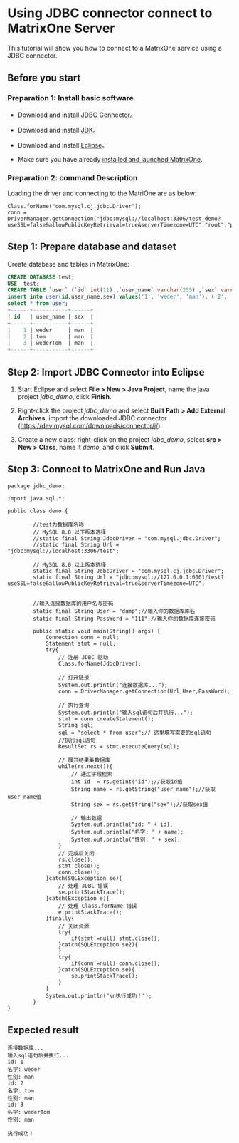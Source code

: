 # **Using JDBC connector connect to MatrixOne Server**

This tutorial will show you how to connect to a MatrixOne service using a JDBC connector.

## Before you start

### Preparation 1: Install basic software

- Download and install [JDBC Connector](https://dev.mysql.com/downloads/connector/j/)。

- Download and install [JDK](https://www.oracle.com/java/technologies/javase-downloads.html)。

- Download and install [Eclipse](http://www.eclipse.org/home/index.php)。

- Make sure you have already [installed and launched MatrixOne](../Get-Started/install-standalone-matrixone.md).

### Preparation 2: command Description

Loading the driver and connecting to the MatriOne are as below:

```
Class.forName("com.mysql.cj.jdbc.Driver");
conn = DriverManager.getConnection("jdbc:mysql://localhost:3306/test_demo?useSSL=false&allowPublicKeyRetrieval=true&serverTimezone=UTC","root","password");
```

## **Step 1: Prepare database and dataset**

Create database and tables in MatrixOne:

```sql
CREATE DATABASE test;
USE  test;
CREATE TABLE `user` (`id` int(11) ,`user_name` varchar(255) ,`sex` varchar(255));
insert into user(id,user_name,sex) values('1', 'weder', 'man'), ('2', 'tom', 'man'), ('3', 'wederTom', 'man');
select * from user;
+------+-----------+------+
| id   | user_name | sex  |
+------+-----------+------+
|    1 | weder     | man  |
|    2 | tom       | man  |
|    3 | wederTom  | man  |
+------+-----------+------+            
```

## **Step 2: Import JDBC Connector into Eclipse**

1. Start Eclipse and select **File > New > Java Project**, name the java project *jdbc_demo*, click **Finish**.

2. Right-click the project *jdbc_demo* and select **Built Path > Add External Archives**, import the downloaded JDBC connector (<https://dev.mysql.com/downloads/connector/j/>).

3. Create a new class: right-click on the project *jdbc_demo*, select **src > New > Class**, name it *demo*, and click **Submit**.

## **Step 3: Connect to MatrixOne and Run Java**

```
package jdbc_demo;

import java.sql.*;

public class demo {

	    //test为数据库名称
	    // MySQL 8.0 以下版本选择
	    //static final String JdbcDriver = "com.mysql.jdbc.Driver";  
	    //static final String Url = "jdbc:mysql://localhost:3306/test";

	    // MySQL 8.0 以上版本选择
	    static final String JdbcDriver = "com.mysql.cj.jdbc.Driver";  
	    static final String Url = "jdbc:mysql://127.0.0.1:6001/test?useSSL=false&allowPublicKeyRetrieval=true&serverTimezone=UTC";


	    //输入连接数据库的用户名与密码
	    static final String User = "dump";//输入你的数据库库名
	    static final String PassWord = "111";//输入你的数据库连接密码

	    public static void main(String[] args) {
	        Connection conn = null;
	        Statement stmt = null;
	        try{
	            // 注册 JDBC 驱动
	            Class.forName(JdbcDriver);

	            // 打开链接
	            System.out.println("连接数据库...");
	            conn = DriverManager.getConnection(Url,User,PassWord);

	            // 执行查询
	            System.out.println("输入sql语句后并执行...");
	            stmt = conn.createStatement();
	            String sql;
	            sql = "select * from user";// 这里填写需要的sql语句
	            //执行sql语句
	            ResultSet rs = stmt.executeQuery(sql);

	            // 展开结果集数据库
	            while(rs.next()){
	                // 通过字段检索
	                int id  = rs.getInt("id");//获取id值
	                String name = rs.getString("user_name");//获取user_name值
	                String sex = rs.getString("sex");//获取sex值

	                // 输出数据
	                System.out.println("id: " + id);
	                System.out.println("名字: " + name);
	                System.out.println("性别: " + sex);
	            }
	            // 完成后关闭
	            rs.close();
	            stmt.close();
	            conn.close();
	        }catch(SQLException se){
	            // 处理 JDBC 错误
	            se.printStackTrace();
	        }catch(Exception e){
	            // 处理 Class.forName 错误
	            e.printStackTrace();
	        }finally{
	            // 关闭资源
	            try{
	                if(stmt!=null) stmt.close();
	            }catch(SQLException se2){
	            }
	            try{
	                if(conn!=null) conn.close();
	            }catch(SQLException se){
	                se.printStackTrace();
	            }
	        }
	        System.out.println("\n执行成功！");
	    }
}
```

## Expected result

```
连接数据库...
输入sql语句后并执行...
id: 1
名字: weder
性别: man
id: 2
名字: tom
性别: man
id: 3
名字: wederTom
性别: man

执行成功！
```
